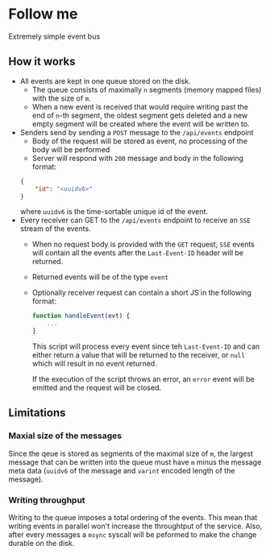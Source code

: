 # Follow me
Extremely simple event bus

## How it works
* All events are kept in one queue stored on the disk.
    * The queue consists of maximally `n` segments (memory mapped files) with the size of `m`.
    * When a new event is received that would require writing past the end of `n`-th segment, the oldest segment gets deleted and a new empty segment will be created where the event will be written to.
* Senders send by sending a `POST` message to the `/api/events` endpoint
    * Body of the request will be stored as event, no processing of the body will be performed
    * Server will respond with `200` message and body in the following format:
    ```json
    {
        "id": "<uuidv6>"
    }
    ```
    where `uuidv6` is the time-sortable unique id of the event.
* Every receiver can GET to the `/api/events` endpoint to receive an `SSE` stream of the events.
    * When no request body is provided with the `GET` request, `SSE` events will contain all the events after the `Last-Event-ID` header will be returned.
    * Returned events will be of the type `event`
    * Optionally receiver request can contain a short JS in the following format:
        ```js
        function handleEvent(evt) {
            ...
        }
        ```
        This script will process every event since teh `Last-Event-ID` and can either return a value that will be returned to the receiver, or `null` which will result in no event returned.

        If the execution of the script throws an error, an `error` event will be emitted and the request will be closed.

## Limitations

### Maxial size of the messages
Since the qeue is stored as segments of the maximal size of `m`, the largest message that can be written into the queue must have `m` minus the message meta data (`uuidv6` of the message and `varint` encoded length of the message).

### Writing throughput
Writing to the queue imposes a total ordering of the events. This mean that writing events in parallel won't increase the throughtput of the service.
Also, after every messages a `msync` syscall will be peformed to make the change durable on the disk.




